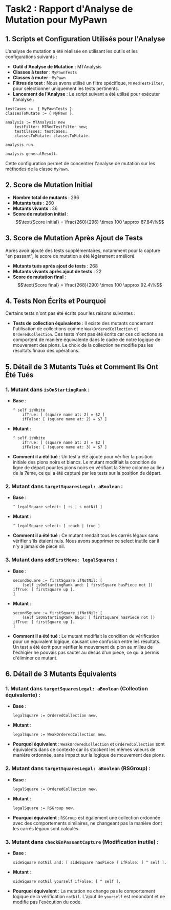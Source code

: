 # Task2 : Rapport d'Analyse de Mutation pour MyPawn

## 1. Scripts et Configuration Utilisés pour l'Analyse

L'analyse de mutation a été réalisée en utilisant les outils et les configurations suivants :

- **Outil d'Analyse de Mutation** : MTAnalysis
- **Classes à tester** : `MyPawnTests`
- **Classes à muter** : `MyPawn`
- **Filtres de test** : Nous avons utilisé un filtre spécifique, `MTRedTestFilter`, pour sélectionner uniquement les tests pertinents.
- **Lancement de l'Analyse** : Le script suivant a été utilisé pour exécuter l'analyse :

```smalltalk
testCases :=  { MyPawnTests }.
classesToMutate := { MyPawn }.

analysis := MTAnalysis new
    testFilter: MTRedTestFilter new;
    testClasses: testCases;
    classesToMutate: classesToMutate.

analysis run.

analysis generalResult.
```

Cette configuration permet de concentrer l'analyse de mutation sur les méthodes de la classe `MyPawn`.

## 2. Score de Mutation Initial

- **Nombre total de mutants** : 296
- **Mutants tués** : 260
- **Mutants vivants** : 36
- **Score de mutation initial** :
   $$\text{Score initial} = \frac{260}{296} \times 100 \approx 87.84\%$$

## 3. Score de Mutation Après Ajout de Tests

Après avoir ajouté des tests supplémentaires, notamment pour la capture "en passant", le score de mutation a été légèrement amélioré.

- **Mutants tués après ajout de tests** : 268
- **Mutants vivants après ajout de tests** : 22
- **Score de mutation final** : 
   $$\text{Score final} = \frac{268}{290} \times 100 \approx 92.4\%$$

## 4. Tests Non Écrits et Pourquoi

Certains tests n'ont pas été écrits pour les raisons suivantes :

- **Tests de collection équivalente** : 
   Il existe des mutants concernant l'utilisation de collections comme `WeakOrderedCollection` et `OrderedCollection`. Ces tests n'ont pas été écrits car ces collections se comportent de manière équivalente dans le cadre de notre logique de mouvement des pions. Le choix de la collection ne modifie pas les résultats finaux des opérations.


## 5. Détail de 3 Mutants Tués et Comment Ils Ont Été Tués

### 1. **Mutant dans `isOnStartingRank`** :
   - **Base** :
     ```smalltalk
     ^ self isWhite
         ifTrue: [ (square name at: 2) = $2 ]
         ifFalse: [ (square name at: 2) = $7 ]
     ```
   - **Mutant** :
     ```smalltalk
     ^ self isWhite
         ifTrue: [ (square name at: 2) = $2 ]
         ifFalse: [ (square name at: 3) = $7 ]
     ```
   - **Comment il a été tué** : Un test a été ajouté pour vérifier la position initiale des pions noirs et blancs. Le mutant modifiait la condition de ligne de départ pour les pions noirs en vérifiant la 3ème colonne au lieu de la 7ème, ce qui a été capturé par les tests sur la position de départ.

### 2. **Mutant dans `targetSquaresLegal: aBoolean`** :
   - **Base** :
     ```smalltalk
     ^ legalSquare select: [ :s | s notNil ]
     ```
   - **Mutant** :
     ```smalltalk
     ^ legalSquare select: [ :each | true ]
     ```
   - **Comment il a été tué** : Ce mutant rendait tous les carrés légaux sans vérifier s'ils étaient nuls. Nous avons supprimer ce select inutile car il n'y a jamais de piece nil.

### 3. **Mutant dans `addFirstMove: legalSquares`** :
   - **Base** :
     ```smalltalk
     secondSquare := firstSquare ifNotNil: [
         (self isOnStartingRank and: [ firstSquare hasPiece not ]) ifTrue: [ firstSquare up ].
     ]
     ```
   - **Mutant** :
     ```smalltalk
     secondSquare := firstSquare ifNotNil: [
         (self isOnStartingRank bEqv: [ firstSquare hasPiece not ]) ifTrue: [ firstSquare up ].
     ]
     ```
   - **Comment il a été tué** : Le mutant modifiait la condition de vérification pour un équivalent logique, causant une confusion entre les résultats. Un test a été écrit pour vérifier le mouvement du pion au milieu de l'échiqier ne pouvais pas sauter au desus d'un piece, ce qui a permis d'éliminer ce mutant.

## 6. Détail de 3 Mutants Équivalents

### 1. **Mutant dans `targetSquaresLegal: aBoolean` (Collection équivalente)** :
   - **Base** :
     ```smalltalk
     legalSquare := OrderedCollection new.
     ```
   - **Mutant** :
     ```smalltalk
     legalSquare := WeakOrderedCollection new.
     ```
   - **Pourquoi équivalent** : `WeakOrderedCollection` et `OrderedCollection` sont équivalents dans ce contexte car ils stockent les mêmes valeurs de manière ordonnée, sans impact sur la logique de mouvement des pions.

### 2. **Mutant dans `targetSquaresLegal: aBoolean` (RSGroup)** :
   - **Base** :
     ```smalltalk
     legalSquare := OrderedCollection new.
     ```
   - **Mutant** :
     ```smalltalk
     legalSquare := RSGroup new.
     ```
   - **Pourquoi équivalent** : `RSGroup` est également une collection ordonnée avec des comportements similaires, ne changeant pas la manière dont les carrés légaux sont calculés.

### 3. **Mutant dans `checkEnPassantCapture` (Modification inutile)** :
   - **Base** :
     ```smalltalk
     sideSquare notNil and: [ sideSquare hasPiece ] ifFalse: [ ^ self ].
     ```
   - **Mutant** :
     ```smalltalk
     sideSquare notNil yourself ifFalse: [ ^ self ].
     ```
   - **Pourquoi équivalent** : La mutation ne change pas le comportement logique de la vérification `notNil`. L'ajout de `yourself` est redondant et ne modifie pas l'exécution du code.
